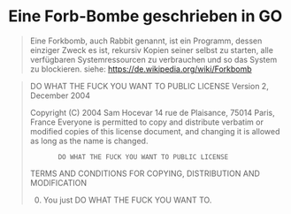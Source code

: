 # Eine Forb-Bombe geschrieben in GO

>Eine Forkbomb, auch Rabbit genannt, ist ein Programm, dessen einziger Zweck es ist, rekursiv Kopien seiner selbst zu starten, alle verfügbaren Systemressourcen zu verbrauchen und so das System zu blockieren. 
siehe: https://de.wikipedia.org/wiki/Forkbomb





> DO WHAT THE FUCK YOU WANT TO PUBLIC LICENSE
>                    Version 2, December 2004
> 
> Copyright (C) 2004 Sam Hocevar
>  14 rue de Plaisance, 75014 Paris, France
> Everyone is permitted to copy and distribute verbatim or modified
> copies of this license document, and changing it is allowed as long
> as the name is changed.
> 
>            DO WHAT THE FUCK YOU WANT TO PUBLIC LICENSE
>   TERMS AND CONDITIONS FOR COPYING, DISTRIBUTION AND MODIFICATION
> 
>  0. You just DO WHAT THE FUCK YOU WANT TO.
